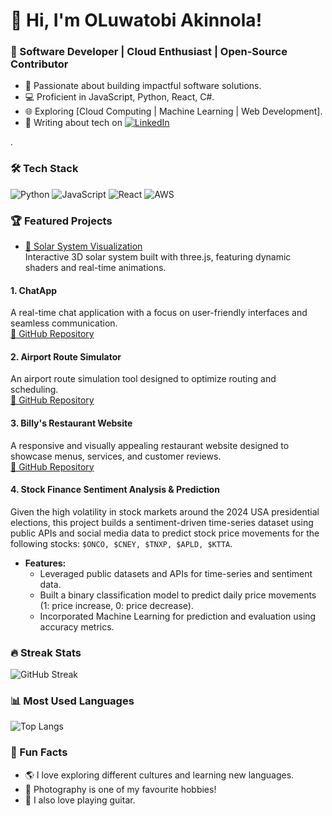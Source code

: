 # 👋 Hi, I'm OLuwatobi Akinnola!
### 🚀 Software Developer | Cloud Enthusiast | Open-Source Contributor
- 🌟 Passionate about building impactful software solutions.
- 💻 Proficient in  JavaScript, Python, React, C#.
- 🌐 Exploring [Cloud Computing | Machine Learning | Web Development].
- 📝 Writing about tech on [![LinkedIn](https://img.shields.io/badge/LinkedIn-blue?style=flat&logo=linkedin&logoColor=white)](https://linkedin.com/in/oluwatobi-akinnola)

.
### 🛠️ Tech Stack
![Python](https://img.shields.io/badge/Python-3776AB?style=for-the-badge&logo=python&logoColor=white)
![JavaScript](https://img.shields.io/badge/JavaScript-F7DF1E?style=for-the-badge&logo=javascript&logoColor=black)
![React](https://img.shields.io/badge/React-61DAFB?style=for-the-badge&logo=react&logoColor=black)
![AWS](https://img.shields.io/badge/AWS-FF9900?style=for-the-badge&logo=amazon-aws&logoColor=white)

### 🏆 Featured Projects
- [🌌 Solar System Visualization](https://github.com/tobivader/solarsystemjs-)  
  Interactive 3D solar system built with three.js, featuring dynamic shaders and real-time animations.
#### **1. ChatApp**  
A real-time chat application with a focus on user-friendly interfaces and seamless communication.  
[🔗 GitHub Repository](https://github.com/tobivader/Chatapp)

#### **2. Airport Route Simulator**  
An airport route simulation tool designed to optimize routing and scheduling.  
[🔗 GitHub Repository](https://github.com/tobivader/Airport-route-sim-)

#### **3. Billy's Restaurant Website**  
A responsive and visually appealing restaurant website designed to showcase menus, services, and customer reviews.  
[🔗 GitHub Repository](https://github.com/tobivader/Billys-Restaurant)

#### **4. Stock Finance Sentiment Analysis & Prediction**  
Given the high volatility in stock markets around the 2024 USA presidential elections, this project builds a sentiment-driven time-series dataset using public APIs and social media data to predict stock price movements for the following stocks: `$ONCO, $CNEY, $TNXP, $APLD, $KTTA`.  

- **Features:**  
  - Leveraged public datasets and APIs for time-series and sentiment data.
  - Built a binary classification model to predict daily price movements (1: price increase, 0: price decrease).
  - Incorporated Machine Learning for prediction and evaluation using accuracy metrics.


### 🔥 Streak Stats
![GitHub Streak](https://github-readme-streak-stats.herokuapp.com/?user=tobivader&theme=radical)

### 📊 Most Used Languages
![Top Langs](https://github-readme-stats.vercel.app/api/top-langs/?username=tobivader&layout=compact&theme=radical)

### 🎉 Fun Facts
- 🌎 I love exploring different cultures and learning new languages.
- 📸 Photography is one of my favourite hobbies!
- 🤖 I also love playing guitar.


